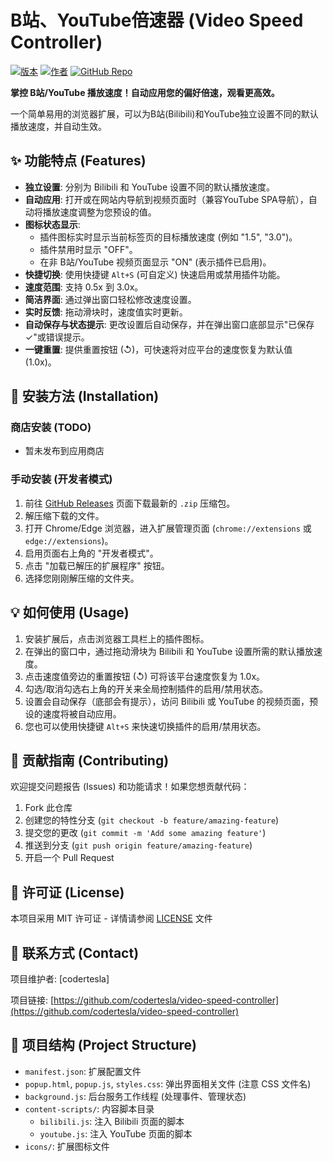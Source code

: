 # B站、YouTube倍速器 (Video Speed Controller)

[![版本](https://img.shields.io/badge/Version-1.1.2-blue)](manifest.json)
[![作者](https://img.shields.io/badge/Author-codertesla-brightgreen)](https://github.com/codertesla)
[![GitHub Repo](https://img.shields.io/badge/GitHub-Repo-lightgrey?logo=github)](https://github.com/codertesla/video-speed-controller)

**掌控 B站/YouTube 播放速度！自动应用您的偏好倍速，观看更高效。**

一个简单易用的浏览器扩展，可以为B站(Bilibili)和YouTube独立设置不同的默认播放速度，并自动生效。

## ✨ 功能特点 (Features)

*   **独立设置**: 分别为 Bilibili 和 YouTube 设置不同的默认播放速度。
*   **自动应用**: 打开或在网站内导航到视频页面时（兼容YouTube SPA导航），自动将播放速度调整为您预设的值。
*   **图标状态显示**:
    *   插件图标实时显示当前标签页的目标播放速度 (例如 "1.5", "3.0")。
    *   插件禁用时显示 "OFF"。
    *   在非 B站/YouTube 视频页面显示 "ON" (表示插件已启用)。
*   **快捷切换**: 使用快捷键 `Alt+S` (可自定义) 快速启用或禁用插件功能。
*   **速度范围**: 支持 0.5x 到 3.0x。
*   **简洁界面**: 通过弹出窗口轻松修改速度设置。
*   **实时反馈**: 拖动滑块时，速度值实时更新。
*   **自动保存与状态提示**: 更改设置后自动保存，并在弹出窗口底部显示"已保存 ✓"或错误提示。
*   **一键重置**: 提供重置按钮 (↺)，可快速将对应平台的速度恢复为默认值 (1.0x)。

## 🚀 安装方法 (Installation)

### 商店安装 (TODO)
*   暂未发布到应用商店

### 手动安装 (开发者模式)
1.  前往 [GitHub Releases](https://github.com/codertesla/video-speed-controller/releases) 页面下载最新的 `.zip` 压缩包。
2.  解压缩下载的文件。
3.  打开 Chrome/Edge 浏览器，进入扩展管理页面 (`chrome://extensions` 或 `edge://extensions`)。
4.  启用页面右上角的 "开发者模式"。
5.  点击 "加载已解压的扩展程序" 按钮。
6.  选择您刚刚解压缩的文件夹。

## 💡 如何使用 (Usage)

1.  安装扩展后，点击浏览器工具栏上的插件图标。
2.  在弹出的窗口中，通过拖动滑块为 Bilibili 和 YouTube 设置所需的默认播放速度。
3.  点击速度值旁边的重置按钮 (↺) 可将该平台速度恢复为 1.0x。
4.  勾选/取消勾选右上角的开关来全局控制插件的启用/禁用状态。
5.  设置会自动保存（底部会有提示），访问 Bilibili 或 YouTube 的视频页面，预设的速度将被自动应用。
6.  您也可以使用快捷键 `Alt+S` 来快速切换插件的启用/禁用状态。

## 🤝 贡献指南 (Contributing)

欢迎提交问题报告 (Issues) 和功能请求！如果您想贡献代码：

1.  Fork 此仓库
2.  创建您的特性分支 (`git checkout -b feature/amazing-feature`)
3.  提交您的更改 (`git commit -m 'Add some amazing feature'`)
4.  推送到分支 (`git push origin feature/amazing-feature`)
5.  开启一个 Pull Request

## 📄 许可证 (License)

本项目采用 MIT 许可证 - 详情请参阅 [LICENSE](LICENSE) 文件

## 📧 联系方式 (Contact)

项目维护者: [codertesla]

项目链接: [https://github.com/codertesla/video-speed-controller](https://github.com/codertesla/video-speed-controller)

## 📁 项目结构 (Project Structure)

*   `manifest.json`: 扩展配置文件
*   `popup.html`, `popup.js`, `styles.css`: 弹出界面相关文件 (注意 CSS 文件名)
*   `background.js`: 后台服务工作线程 (处理事件、管理状态)
*   `content-scripts/`: 内容脚本目录
    *   `bilibili.js`: 注入 Bilibili 页面的脚本
    *   `youtube.js`: 注入 YouTube 页面的脚本
*   `icons/`: 扩展图标文件 